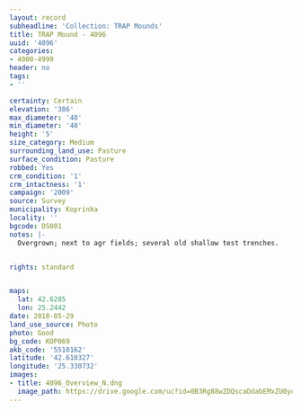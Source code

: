 ```yaml
---
layout: record
subheadline: 'Collection: TRAP Mounds'
title: TRAP Mound - 4096
uuid: '4096'
categories:
- 4000-4999
header: no
tags:
- ''

certainty: Certain
elevation: '386'
max_diameter: '40'
min_diameter: '40'
height: '5'
size_category: Medium
surrounding_land_use: Pasture
surface_condition: Pasture
robbed: Yes
crm_condition: '1'
crm_intactness: '1'
campaign: '2009'
source: Survey
municipality: Koprinka
locality: ''
bgcode: DS001
notes: |-
  Overgrown; next to agr fields; several old shallow test trenches.


rights: standard


maps:
  lat: 42.6285
  lon: 25.2442
date: 2018-05-29
land_use_source: Photo
photo: Good
bg_code: КОР069
akb_code: '5510162'
latitude: '42.610327'
longitude: '25.330732'
images:
- title: 4096_Overview_N.dng
  image_path: https://drive.google.com/uc?id=0B3Rg88wZDQscaDdabEMxZU0yc1U
---
```

